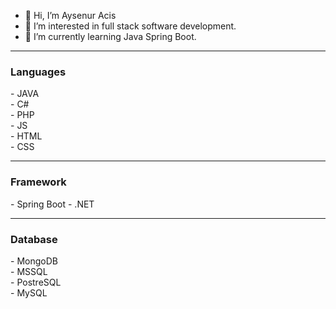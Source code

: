 - 👋 Hi, I’m Aysenur Acis
- 👀 I’m interested in full stack software development.
- 🌱 I’m currently learning Java Spring Boot.
<hr>

<h3>Languages</h3>
- JAVA<br>
- C#<br>
- PHP<br>
- JS<br>
- HTML<br>
- CSS<br>
 <hr>
 
 <h3>Framework</h3>
 - Spring Boot
 - .NET

<hr>
<h3>Database</h3>
- MongoDB<br>
- MSSQL<br>
- PostreSQL<br>
- MySQL<br>

